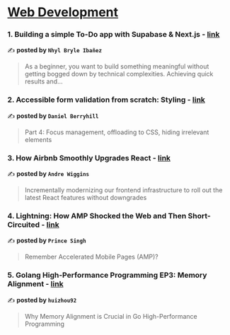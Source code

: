 
<h1><a href=https://medium.com/tag/web-development/recommended target="_blank" rel="noopener noreferrer">Web Development</a></h1>
<h3>1. Building a simple To-Do app with Supabase & Next.js - <a href="https://medium.com/@nbryleibanez?source=tag_recommended_feed---------0-84----------web_development----------209018cd_862d_4ff0_bed8_ca2026c343f3-------" target="_blank" rel="noopener noreferrer">link</a></h3>

✍️ **posted by `Nhyl Bryle Ibañez`**

<blockquote>As a beginner, you want to build something meaningful without getting bogged down by technical complexities. Achieving quick results and…</blockquote>

<h3>2. Accessible form validation from scratch: Styling - <a href="https://medium.com/@dberryhill?source=tag_recommended_feed---------1-107----------web_development----------209018cd_862d_4ff0_bed8_ca2026c343f3-------" target="_blank" rel="noopener noreferrer">link</a></h3>

✍️ **posted by `Daniel Berryhill`**

<blockquote>Part 4: Focus management, offloading to CSS, hiding irrelevant elements</blockquote>

<h3>3. How Airbnb Smoothly Upgrades React - <a href="https://medium.com/@andrewiggins?source=tag_recommended_feed---------2-85----------web_development----------209018cd_862d_4ff0_bed8_ca2026c343f3-------" target="_blank" rel="noopener noreferrer">link</a></h3>

✍️ **posted by `Andre Wiggins`**

<blockquote>Incrementally modernizing our frontend infrastructure to roll out the latest React features without downgrades</blockquote>

<h3>4. Lightning: How AMP Shocked the Web and Then Short-Circuited - <a href="https://medium.com/@isinghprince?source=tag_recommended_feed---------3-84----------web_development----------209018cd_862d_4ff0_bed8_ca2026c343f3-------" target="_blank" rel="noopener noreferrer">link</a></h3>

✍️ **posted by `Prince Singh`**

<blockquote>Remember Accelerated Mobile Pages (AMP)?</blockquote>

<h3>5. Golang High-Performance Programming EP3: Memory Alignment - <a href="https://medium.com/@hxzhouh?source=tag_recommended_feed---------4-107----------web_development----------209018cd_862d_4ff0_bed8_ca2026c343f3-------" target="_blank" rel="noopener noreferrer">link</a></h3>

✍️ **posted by `huizhou92`**

<blockquote>Why Memory Alignment is Crucial in Go High-Performance Programming</blockquote>

